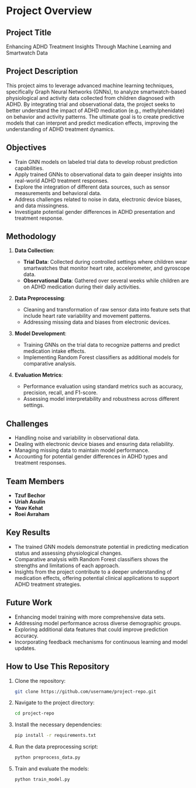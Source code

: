 # Project Overview

## Project Title
Enhancing ADHD Treatment Insights Through Machine Learning and Smartwatch Data

## Project Description
This project aims to leverage advanced machine learning techniques, specifically Graph Neural Networks (GNNs), to analyze smartwatch-based physiological and activity data collected from children diagnosed with ADHD. By integrating trial and observational data, the project seeks to better understand the impact of ADHD medication (e.g., methylphenidate) on behavior and activity patterns. The ultimate goal is to create predictive models that can interpret and predict medication effects, improving the understanding of ADHD treatment dynamics.

## Objectives
- Train GNN models on labeled trial data to develop robust prediction capabilities.
- Apply trained GNNs to observational data to gain deeper insights into real-world ADHD treatment responses.
- Explore the integration of different data sources, such as sensor measurements and behavioral data.
- Address challenges related to noise in data, electronic device biases, and data missingness.
- Investigate potential gender differences in ADHD presentation and treatment response.

## Methodology
1. **Data Collection**:
   - **Trial Data**: Collected during controlled settings where children wear smartwatches that monitor heart rate, accelerometer, and gyroscope data.
   - **Observational Data**: Gathered over several weeks while children are on ADHD medication during their daily activities.

2. **Data Preprocessing**:
   - Cleaning and transformation of raw sensor data into feature sets that include heart rate variability and movement patterns.
   - Addressing missing data and biases from electronic devices.

3. **Model Development**:
   - Training GNNs on the trial data to recognize patterns and predict medication intake effects.
   - Implementing Random Forest classifiers as additional models for comparative analysis.

4. **Evaluation Metrics**:
   - Performance evaluation using standard metrics such as accuracy, precision, recall, and F1-score.
   - Assessing model interpretability and robustness across different settings.

## Challenges
- Handling noise and variability in observational data.
- Dealing with electronic device biases and ensuring data reliability.
- Managing missing data to maintain model performance.
- Accounting for potential gender differences in ADHD types and treatment responses.

## Team Members
- **Tzuf Bechor**
- **Uriah Asulin**
- **Yoav Kehat**
- **Roei Avraham**

## Key Results
- The trained GNN models demonstrate potential in predicting medication status and assessing physiological changes.
- Comparative analysis with Random Forest classifiers shows the strengths and limitations of each approach.
- Insights from the project contribute to a deeper understanding of medication effects, offering potential clinical applications to support ADHD treatment strategies.

## Future Work
- Enhancing model training with more comprehensive data sets.
- Addressing model performance across diverse demographic groups.
- Exploring additional data features that could improve prediction accuracy.
- Incorporating feedback mechanisms for continuous learning and model updates.

## How to Use This Repository
1. Clone the repository:
   ```bash
   git clone https://github.com/username/project-repo.git
   ```
2. Navigate to the project directory:
   ```bash
   cd project-repo
   ```
3. Install the necessary dependencies:
   ```bash
   pip install -r requirements.txt
   ```
4. Run the data preprocessing script:
   ```bash
   python preprocess_data.py
   ```
5. Train and evaluate the models:
   ```bash
   python train_model.py
   ```

